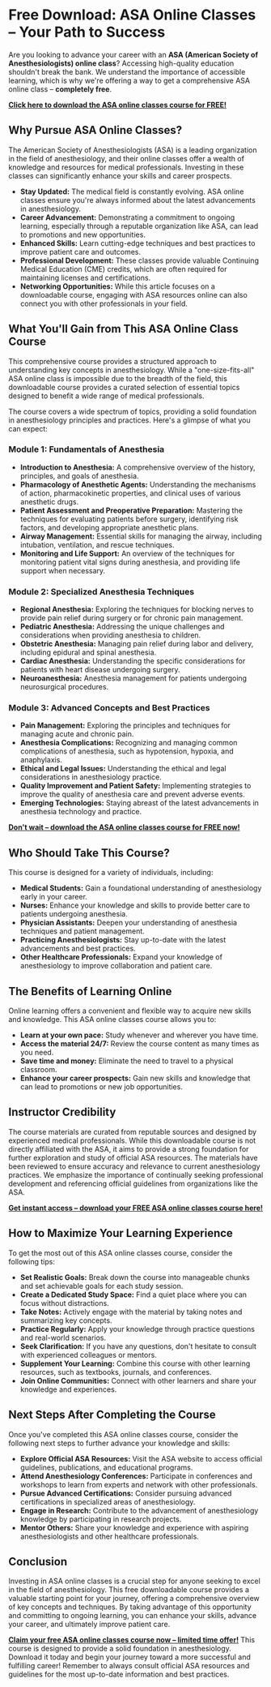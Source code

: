 # Free Download: ASA Online Classes – Your Path to Success

Are you looking to advance your career with an **ASA (American Society of Anesthesiologists) online class**? Accessing high-quality education shouldn't break the bank. We understand the importance of accessible learning, which is why we're offering a way to get a comprehensive ASA online class – **completely free**.

[**Click here to download the ASA online classes course for FREE!**](https://udemywork.com/asa-online-classes)

## Why Pursue ASA Online Classes?

The American Society of Anesthesiologists (ASA) is a leading organization in the field of anesthesiology, and their online classes offer a wealth of knowledge and resources for medical professionals. Investing in these classes can significantly enhance your skills and career prospects.

*   **Stay Updated:** The medical field is constantly evolving. ASA online classes ensure you're always informed about the latest advancements in anesthesiology.
*   **Career Advancement:** Demonstrating a commitment to ongoing learning, especially through a reputable organization like ASA, can lead to promotions and new opportunities.
*   **Enhanced Skills:** Learn cutting-edge techniques and best practices to improve patient care and outcomes.
*   **Professional Development:** These classes provide valuable Continuing Medical Education (CME) credits, which are often required for maintaining licenses and certifications.
*   **Networking Opportunities:** While this article focuses on a downloadable course, engaging with ASA resources online can also connect you with other professionals in your field.

## What You'll Gain from This ASA Online Class Course

This comprehensive course provides a structured approach to understanding key concepts in anesthesiology. While a "one-size-fits-all" ASA online class is impossible due to the breadth of the field, this downloadable course provides a curated selection of essential topics designed to benefit a wide range of medical professionals.

The course covers a wide spectrum of topics, providing a solid foundation in anesthesiology principles and practices. Here's a glimpse of what you can expect:

### Module 1: Fundamentals of Anesthesia

*   **Introduction to Anesthesia:** A comprehensive overview of the history, principles, and goals of anesthesia.
*   **Pharmacology of Anesthetic Agents:** Understanding the mechanisms of action, pharmacokinetic properties, and clinical uses of various anesthetic drugs.
*   **Patient Assessment and Preoperative Preparation:** Mastering the techniques for evaluating patients before surgery, identifying risk factors, and developing appropriate anesthetic plans.
*   **Airway Management:** Essential skills for managing the airway, including intubation, ventilation, and rescue techniques.
*   **Monitoring and Life Support:** An overview of the techniques for monitoring patient vital signs during anesthesia, and providing life support when necessary.

### Module 2: Specialized Anesthesia Techniques

*   **Regional Anesthesia:** Exploring the techniques for blocking nerves to provide pain relief during surgery or for chronic pain management.
*   **Pediatric Anesthesia:** Addressing the unique challenges and considerations when providing anesthesia to children.
*   **Obstetric Anesthesia:** Managing pain relief during labor and delivery, including epidural and spinal anesthesia.
*   **Cardiac Anesthesia:** Understanding the specific considerations for patients with heart disease undergoing surgery.
*   **Neuroanesthesia:** Anesthesia management for patients undergoing neurosurgical procedures.

### Module 3: Advanced Concepts and Best Practices

*   **Pain Management:** Exploring the principles and techniques for managing acute and chronic pain.
*   **Anesthesia Complications:** Recognizing and managing common complications of anesthesia, such as hypotension, hypoxia, and anaphylaxis.
*   **Ethical and Legal Issues:** Understanding the ethical and legal considerations in anesthesiology practice.
*   **Quality Improvement and Patient Safety:** Implementing strategies to improve the quality of anesthesia care and prevent adverse events.
*   **Emerging Technologies:** Staying abreast of the latest advancements in anesthesia technology and practice.

[**Don't wait – download the ASA online classes course for FREE now!**](https://udemywork.com/asa-online-classes)

## Who Should Take This Course?

This course is designed for a variety of individuals, including:

*   **Medical Students:** Gain a foundational understanding of anesthesiology early in your career.
*   **Nurses:** Enhance your knowledge and skills to provide better care to patients undergoing anesthesia.
*   **Physician Assistants:** Deepen your understanding of anesthesia techniques and patient management.
*   **Practicing Anesthesiologists:** Stay up-to-date with the latest advancements and best practices.
*   **Other Healthcare Professionals:** Expand your knowledge of anesthesiology to improve collaboration and patient care.

## The Benefits of Learning Online

Online learning offers a convenient and flexible way to acquire new skills and knowledge. This ASA online classes course allows you to:

*   **Learn at your own pace:** Study whenever and wherever you have time.
*   **Access the material 24/7:** Review the course content as many times as you need.
*   **Save time and money:** Eliminate the need to travel to a physical classroom.
*   **Enhance your career prospects:** Gain new skills and knowledge that can lead to promotions or new job opportunities.

## Instructor Credibility

The course materials are curated from reputable sources and designed by experienced medical professionals. While this downloadable course is not directly affiliated with the ASA, it aims to provide a strong foundation for further exploration and study of official ASA resources. The materials have been reviewed to ensure accuracy and relevance to current anesthesiology practices. We emphasize the importance of continually seeking professional development and referencing official guidelines from organizations like the ASA.

[**Get instant access – download your FREE ASA online classes course here!**](https://udemywork.com/asa-online-classes)

## How to Maximize Your Learning Experience

To get the most out of this ASA online classes course, consider the following tips:

*   **Set Realistic Goals:** Break down the course into manageable chunks and set achievable goals for each study session.
*   **Create a Dedicated Study Space:** Find a quiet place where you can focus without distractions.
*   **Take Notes:** Actively engage with the material by taking notes and summarizing key concepts.
*   **Practice Regularly:** Apply your knowledge through practice questions and real-world scenarios.
*   **Seek Clarification:** If you have any questions, don't hesitate to consult with experienced colleagues or mentors.
*   **Supplement Your Learning:** Combine this course with other learning resources, such as textbooks, journals, and conferences.
*   **Join Online Communities:** Connect with other learners and share your knowledge and experiences.

## Next Steps After Completing the Course

Once you've completed this ASA online classes course, consider the following next steps to further advance your knowledge and skills:

*   **Explore Official ASA Resources:** Visit the ASA website to access official guidelines, publications, and educational programs.
*   **Attend Anesthesiology Conferences:** Participate in conferences and workshops to learn from experts and network with other professionals.
*   **Pursue Advanced Certifications:** Consider pursuing advanced certifications in specialized areas of anesthesiology.
*   **Engage in Research:** Contribute to the advancement of anesthesiology knowledge by participating in research projects.
*   **Mentor Others:** Share your knowledge and experience with aspiring anesthesiologists and other healthcare professionals.

## Conclusion

Investing in ASA online classes is a crucial step for anyone seeking to excel in the field of anesthesiology. This free downloadable course provides a valuable starting point for your journey, offering a comprehensive overview of key concepts and techniques. By taking advantage of this opportunity and committing to ongoing learning, you can enhance your skills, advance your career, and ultimately improve patient care.

[**Claim your free ASA online classes course now – limited time offer!**](https://udemywork.com/asa-online-classes) This course is designed to provide a solid foundation in anesthesiology. Download it today and begin your journey toward a more successful and fulfilling career! Remember to always consult official ASA resources and guidelines for the most up-to-date information and best practices.
